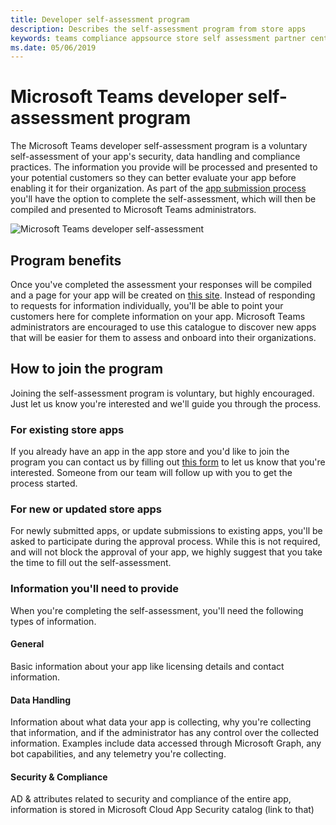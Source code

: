 ```yaml
---
title: Developer self-assessment program
description: Describes the self-assessment program from store apps
keywords: teams compliance appsource store self assessment partner center
ms.date: 05/06/2019
---
```


# Microsoft Teams developer self-assessment program

The Microsoft Teams developer self-assessment program is a voluntary self-assessment of your app's security, data handling and compliance practices. The information you provide will be processed and presented to your potential customers so they can better evaluate your app before enabling it for their organization. As part of the [app submission process](~/platform/publishing/apps-publish.md) you'll have the option to complete the self-assessment, which will then be compiled and presented to Microsoft Teams administrators.

![Microsoft Teams developer self-assessment](~/assets/images/self-assessment.png)

## Program benefits

Once you've completed the assessment your responses will be compiled and a page for your app will be created on [this site](/otherplace). Instead of responding to requests for information individually, you'll be able to point your customers here for complete information on your app. Microsoft Teams administrators are encouraged to use this catalogue to discover new apps that will be easier for them to assess and onboard into their organizations.

## How to join the program

Joining the self-assessment program is voluntary, but highly encouraged. Just let us know you're interested and we'll guide you through the process.

### For existing store apps

If you already have an app in the app store and you'd like to join the program you can contact us by filling out [this form](https://forms.office.com/Pages/ResponsePage.aspx?id=v4j5cvGGr0GRqy180BHbR3oKPRKv815GlRdzCCYPJGZUOUgzSUtFNU8yOFpYR0oyWElHVkxHODhQUyQlQCN0PWcu) to let us know that you're interested. Someone from our team will follow up with you to get the process started.

### For new or updated store apps

For newly submitted apps, or update submissions to existing apps, you'll be asked to participate during the approval process. While this is not required, and will not block the approval of your app, we highly suggest that you take the time to fill out the self-assessment.

### Information you'll need to provide

When you're completing the self-assessment, you'll need the following types of information.

#### General

Basic information about your app like licensing details and contact information.

#### Data Handling

Information about what data your app is collecting, why you're collecting that information, and if the administrator has any control over the collected information. Examples include data accessed through Microsoft Graph, any bot capabilities, and any telemetry you're collecting.

#### Security & Compliance

AD & attributes related to security and compliance of the entire app, information is stored in Microsoft Cloud App Security catalog (link to that)